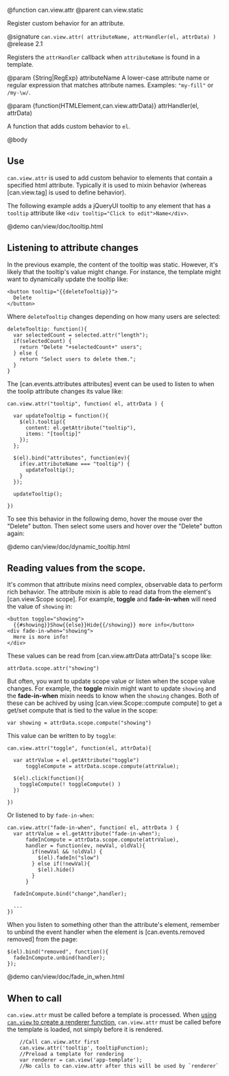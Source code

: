 @function can.view.attr
@parent can.view.static

Register custom behavior for an attribute.

@signature `can.view.attr( attributeName, attrHandler(el, attrData) )`
@release 2.1

Registers the `attrHandler` callback when `attributeName` is found 
in a template.

@param {String|RegExp} attributeName A lower-case attribute name or regular expression
that matches attribute names. Examples: `"my-fill"` or `/my-\w/`.  

@param {function(HTMLElement,can.view.attrData)} attrHandler(el, attrData) 

A function that adds custom behavior to `el`.  

@body

## Use

`can.view.attr` is used to add custom behavior to elements that contain a 
specified html attribute. Typically it is used to mixin behavior (whereas 
[can.view.tag] is used to define behavior).

The following example adds a jQueryUI tooltip to any element that has 
a `tooltip` attribute like `<div tooltip="Click to edit">Name</div>`.


@demo can/view/doc/tooltip.html

## Listening to attribute changes

In the previous example, the content of the tooltip was static. However,
it's likely that the tooltip's value might change. For instance, the template
might want to dynamically update the tooltip like:

    <button tooltip="{{deleteTooltip}}">
      Delete
    </button>

Where `deleteTooltip` changes depending on how many users are selected:

    deleteTooltip: function(){
      var selectedCount = selected.attr("length");
      if(selectedCount) {
        return "Delete "+selectedCount+" users";
      } else {
        return "Select users to delete them.";
      }
    }


The [can.events.attributes attributes] event can be used to listen to when
the toolip attribute changes its value like:


    can.view.attr("tooltip", function( el, attrData ) {
    
      var updateTooltip = function(){
        $(el).tooltip({
          content: el.getAttribute("tooltip"), 
          items: "[tooltip]"
        });
      };
      
      $(el).bind("attributes", function(ev){
        if(ev.attributeName === "tooltip") {
          updateTooltip();
        }
      });
      
      updateTooltip();
			
    })

To see this behavior in the following demo, hover the mouse over the "Delete" button.  Then
select some users and hover over the "Delete" button again:

@demo can/view/doc/dynamic_tooltip.html


## Reading values from the scope.

It's common that attribute mixins need complex, observable data to
perform rich behavior. The attribute mixin is able to read
data from the element's [can.view.Scope scope]. For example, 
__toggle__ and __fade-in-when__ will need the value of `showing` in:

    <button toggle="showing">
      {{#showing}}Show{{else}}Hide{{/showing}} more info</button>
    <div fade-in-when="showing">
      Here is more info!
    </div>
    
These values can be read from [can.view.attrData attrData]'s scope like:

    attrData.scope.attr("showing")

But often, you want to update scope value or listen when the scope value 
changes. For example, the __toggle__ mixin might want to update `showing`
and the __fade-in-when__ mixin needs to know when 
the `showing` changes.  Both of these can be achived by 
using [can.view.Scope::compute compute] to get a get/set compute that is
tied to the value in the scope:

    var showing = attrData.scope.compute("showing")

This value can be written to by `toggle`:


    can.view.attr("toggle", function(el, attrData){
    
      var attrValue = el.getAttribute("toggle")
          toggleCompute = attrData.scope.compute(attrValue);
	
      $(el).click(function(){
        toggleCompute(! toggleCompute() )
      })
	
    })

Or listened to by `fade-in-when`:

    can.view.attr("fade-in-when", function( el, attrData ) {
      var attrValue = el.getAttribute("fade-in-when");
          fadeInCompute = attrData.scope.compute(attrValue),
          handler = function(ev, newVal, oldVal){
            if(newVal && !oldVal) {
              $(el).fadeIn("slow")
            } else if(!newVal){
              $(el).hide()
            }
          }

      fadeInCompute.bind("change",handler);

      ...
    })

When you listen to something other than the attribute's element, remember to
unbind the event handler when the element is [can.events.removed removed] from the page:

    $(el).bind("removed", function(){
      fadeInCompute.unbind(handler);
    });

@demo can/view/doc/fade_in_when.html

## When to call

`can.view.attr` must be called before a template is processed. When [using `can.view` to create a renderer function](http://canjs.com/docs/can.view.html#sig_can_view_idOrUrl_), `can.view.attr` must be called before the template is loaded, not simply before it is rendered.

		//Call can.view.attr first
		can.view.attr('tooltip', tooltipFunction);
		//Preload a template for rendering
		var renderer = can.view('app-template');
		//No calls to can.view.attr after this will be used by `renderer`


